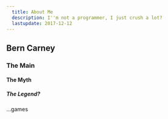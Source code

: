 ```yaml
---
  title: About Me
  description: I''m not a programmer, I just crush a lot?
  lastupdate: 2017-12-12
---
```


## Bern Carney
### The Main
#### The Myth
##### The Legend?
...games
